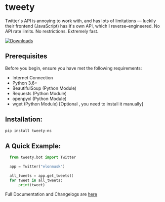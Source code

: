 # tweety
Twitter's API is annoying to work with, and has lots of limitations — luckily their frontend (JavaScript) has it's own API, which I reverse–engineered. No API rate limits. No restrictions. Extremely fast.

[![Downloads](https://static.pepy.tech/personalized-badge/tweety-ns?period=total&units=international_system&left_color=orange&right_color=blue&left_text=Downloads)](https://pepy.tech/project/tweety-ns)
## Prerequisites

Before you begin, ensure you have met the following requirements:

* Internet Connection
* Python 3.6+
* BeautifulSoup (Python Module)
* Requests (Python Module)
* openpyxl (Python Module)
* wget (Python Module) [Optional , you need to install it manually]

## Installation:
```bash
pip install tweety-ns
```

## A Quick Example:
```python
  from tweety.bot import Twitter
  
  app = Twitter("elonmusk")
  
  all_tweets = app.get_tweets()
  for tweet in all_tweets:
      print(tweet)
```

Full Documentation and Changelogs are [here](https://mahrtayyab.github.io/tweety_docs/)
